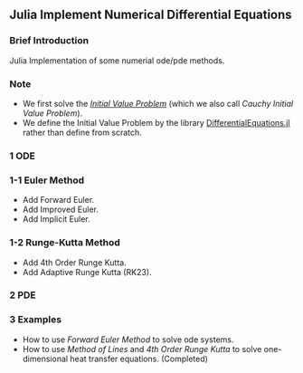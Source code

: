 ## Julia Implement Numerical Differential Equations

### Brief Introduction
Julia Implementation of some numerial ode/pde methods.

### Note
- We first solve the *[Initial Value Problem](https://en.wikipedia.org/wiki/Initial_value_problem#:~:text=In%20multivariable%20calculus%2C%20an%20initial,solving%20an%20initial%20value%20problem.)* (which we also call *Cauchy Initial Value Problem*). 
- We define the Initial Value Problem by the library [DifferentialEquations.jl](https://docs.sciml.ai/DiffEqDocs/stable/) rather than define from scratch.


### 1 ODE

### 1-1 Euler Method 
- Add Forward Euler.
- Add Improved Euler.
- Add Implicit Euler.

### 1-2 Runge-Kutta Method
- Add 4th Order Runge Kutta.
- Add Adaptive Runge Kutta (RK23).

### 2 PDE

### 3 Examples
- How to use *Forward Euler Method* to solve ode systems.
- How to use *Method of Lines* and *4th Order Runge Kutta* to solve one-dimensional heat transfer equations. (Completed)

